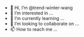 - 👋 Hi, I’m @trend-winter-wang
- 👀 I’m interested in ...
- 🌱 I’m currently learning ...
- 💞️ I’m looking to collaborate on ...
- 📫 How to reach me ...

<!---
trend-winter-wang/trend-winter-wang is a ✨ special ✨ repository because its `README.md` (this file) appears on your GitHub profile.
You can click the Preview link to take a look at your changes.
--->

